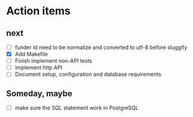 
Action items
============

next
----

- [ ] funder id need to be normalize and converted to utf-8 before sluggify
- [x] Add Makefile
- [ ] Finish implement non-API tests
- [ ] Implement http API
- [ ] Document setup, configuration and database requirements

Someday, maybe
--------------

- [ ] make sure the SQL statement work in PostgreSQL

